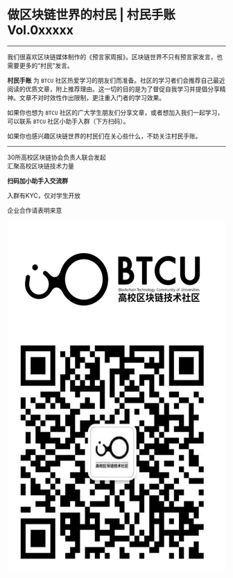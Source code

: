 # 做区块链世界的村民 | 村民手账 Vol.0xxxxx





***

我们很喜欢区块链媒体制作的《预言家周报》。区块链世界不只有预言家发言，也需要更多的“村民”发言。

**村民手账** 为 `BTCU` 社区热爱学习的朋友们而准备。社区的学习者们会推荐自己最近阅读的优质文章，附上推荐理由。这一切的目的是为了督促自我学习并提倡分享精神。文章不对时效性作出限制，更注重入门者的学习效果。


如果你也想为 `BTCU` 社区的广大学生朋友们分享文章，或者想加入我们一起学习，可以联系 `BTCU` 社区小助手入群（下方扫码）。


如果你也感兴趣区块链世界的村民们在关心些什么，不妨关注村民手账。

***
30所高校区块链协会负责人联合发起  
汇聚高校区块链技术力量  

**扫码加小助手入交流群**

入群有KYC，仅对学生开放

企业合作请表明来意


<img src="../images/0001.webp" width = "540" height = "270" div align=center />


<img src="../images/0002.webp" width = "540" height = "540" div align=center />

